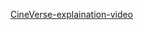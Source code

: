 [CineVerse-explaination-video](https://drive.google.com/file/d/1iFi_V6BvkHf0960sj_EZFe7HKtECuqjQ/view?usp=sharing)

